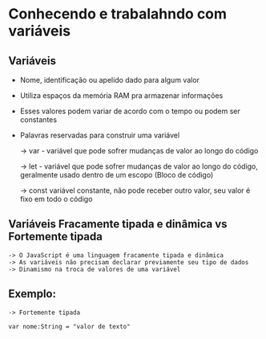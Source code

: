 # Conhecendo e trabalahndo com variáveis

## Variáveis

- Nome, identificação ou apelido dado para algum valor
- Utiliza espaços da memória RAM pra armazenar informações
- Esses valores podem variar de acordo com o tempo ou podem ser constantes
- Palavras reservadas para construir uma variável

    -> var -
    variável que pode sofrer mudanças de valor ao longo do código

    -> let -
    variável que pode sofrer mudanças de valor ao longo do código, geralmente usado dentro de um escopo (Bloco de código)

    -> const
    variável constante, não pode receber outro valor, seu valor é fixo em todo o código

## Variáveis Fracamente tipada e dinâmica vs Fortemente tipada

    -> O JavaScript é uma linguagem fracamente tipada e dinâmica
    -> As variáveis não precisam declarar previamente seu tipo de dados
    -> Dinamismo na troca de valores de uma variável

## Exemplo:

    -> Fortemente tipada

    var nome:String = "valor de texto"